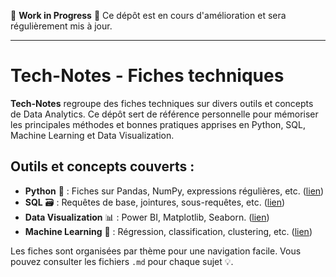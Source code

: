 🚧 **Work in Progress** 🚧
Ce dépôt est en cours d'amélioration et sera régulièrement mis à jour.

---

# Tech-Notes - Fiches techniques

**Tech-Notes** regroupe des fiches techniques sur divers outils et concepts de Data Analytics. Ce dépôt sert de référence personnelle pour mémoriser les principales méthodes et bonnes pratiques apprises en Python, SQL, Machine Learning et Data Visualization.

## Outils et concepts couverts :
- **Python** 🐍 : Fiches sur Pandas, NumPy, expressions régulières, etc. ([lien](./Python))
- **SQL** 🗃️ : Requêtes de base, jointures, sous-requêtes, etc. ([lien](./SQL))
- **Data Visualization** 📊 : Power BI, Matplotlib, Seaborn. ([lien](./Data_Visualization))
- **Machine Learning** 🤖 : Régression, classification, clustering, etc. ([lien](./Machine_Learning))

Les fiches sont organisées par thème pour une navigation facile. Vous pouvez consulter les fichiers `.md` pour chaque sujet 💡.
